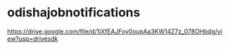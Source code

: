 # odishajobnotifications
https://drive.google.com/file/d/1iXfEAJFoy0oupAa3KW14Z7z_078OHbdg/view?usp=drivesdk

